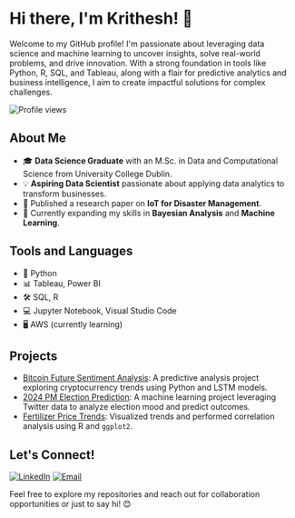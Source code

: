 # Hi there, I'm Krithesh! 👋

Welcome to my GitHub profile! I'm passionate about leveraging data science and machine learning to uncover insights, solve real-world problems, and drive innovation. With a strong foundation in tools like Python, R, SQL, and Tableau, along with a flair for predictive analytics and business intelligence, I aim to create impactful solutions for complex challenges.

![Profile views](https://komarev.com/ghpvc/?username=Kritheshvar&color=blue)

## About Me
- 🎓 **Data Science Graduate** with an M.Sc. in Data and Computational Science from University College Dublin.
- 💡 **Aspiring Data Scientist** passionate about applying data analytics to transform businesses.
- 📜 Published a research paper on **IoT for Disaster Management**.
- 🌱 Currently expanding my skills in **Bayesian Analysis** and **Machine Learning**.

## Tools and Languages
- 🐍 Python  
- 📊 Tableau, Power BI  
- 🛠️ SQL, R  
- 💻 Jupyter Notebook, Visual Studio Code  
- 🖥️ AWS (currently learning)  

## Projects
- [Bitcoin Future Sentiment Analysis](#): A predictive analysis project exploring cryptocurrency trends using Python and LSTM models.
- [2024 PM Election Prediction](#): A machine learning project leveraging Twitter data to analyze election mood and predict outcomes.
- [Fertilizer Price Trends](#): Visualized trends and performed correlation analysis using R and `ggplot2`.

## Let's Connect!
[![LinkedIn](https://img.shields.io/badge/-LinkedIn-blue)](https://www.linkedin.com/in/krithesh-analyst/)
[![Email](https://img.shields.io/badge/-Email-red)](mailto:krithesh.analyst@gmail.com)

Feel free to explore my repositories and reach out for collaboration opportunities or just to say hi! 😊
